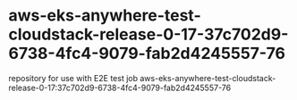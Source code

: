 # aws-eks-anywhere-test-cloudstack-release-0-17-37c702d9-6738-4fc4-9079-fab2d4245557-76
repository for use with E2E test job aws-eks-anywhere-test-cloudstack-release-0-17:37c702d9-6738-4fc4-9079-fab2d4245557-76
